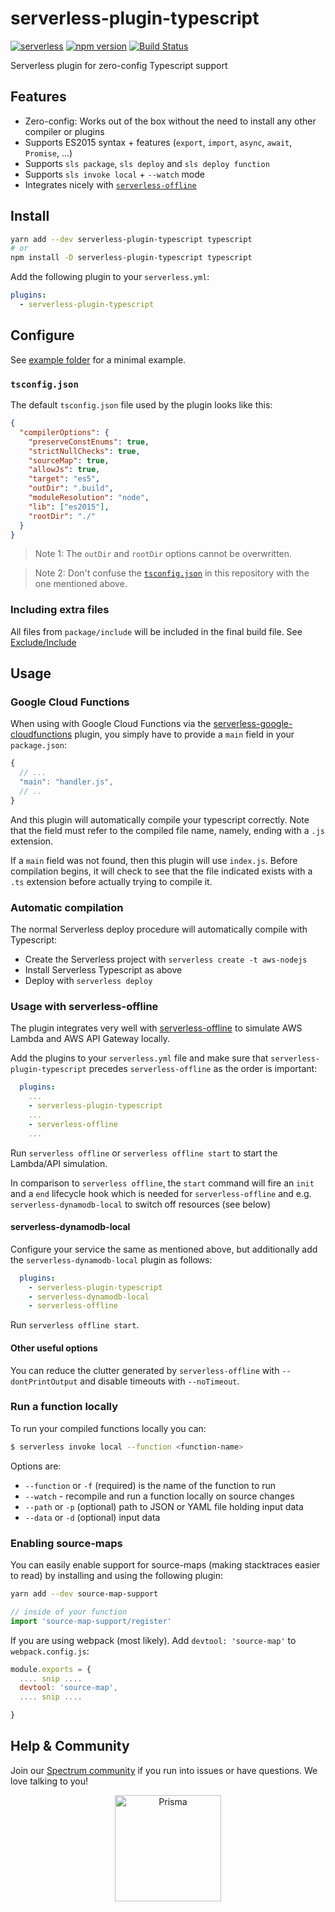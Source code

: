 # serverless-plugin-typescript
[![serverless](http://public.serverless.com/badges/v3.svg)](http://www.serverless.com) [![npm version](https://badge.fury.io/js/serverless-plugin-typescript.svg)](https://badge.fury.io/js/serverless-plugin-typescript) [![Build Status](https://travis-ci.org/prisma/serverless-plugin-typescript.svg?branch=master)](https://travis-ci.org/prisma/serverless-plugin-typescript)

Serverless plugin for zero-config Typescript support

## Features

* Zero-config: Works out of the box without the need to install any other compiler or plugins
* Supports ES2015 syntax + features (`export`, `import`, `async`, `await`, `Promise`, ...)
* Supports `sls package`, `sls deploy` and `sls deploy function`
* Supports `sls invoke local` + `--watch` mode
* Integrates nicely with [`serverless-offline`](https://github.com/dherault/serverless-offline)

## Install

```sh
yarn add --dev serverless-plugin-typescript typescript
# or
npm install -D serverless-plugin-typescript typescript
```

Add the following plugin to your `serverless.yml`:

```yaml
plugins:
  - serverless-plugin-typescript
```

## Configure

See [example folder](example) for a minimal example.

### `tsconfig.json`

The default `tsconfig.json` file used by the plugin looks like this:

```json
{
  "compilerOptions": {
    "preserveConstEnums": true,
    "strictNullChecks": true,
    "sourceMap": true,
    "allowJs": true,
    "target": "es5",
    "outDir": ".build",
    "moduleResolution": "node",
    "lib": ["es2015"],
    "rootDir": "./"
  }
}
```

> Note 1: The `outDir` and `rootDir` options cannot be overwritten.

> Note 2: Don't confuse the [`tsconfig.json`](tsconfig.json) in this repository with the one mentioned above.

### Including extra files

All files from `package/include` will be included in the final build file. See [Exclude/Include](https://serverless.com/framework/docs/providers/aws/guide/packaging#exclude--include)


## Usage

### Google Cloud Functions

When using with Google Cloud Functions via the [serverless-google-cloudfunctions](https://github.com/serverless/serverless-google-cloudfunctions)
plugin, you simply have to provide a `main` field in your `package.json`:

```js
{
  // ...
  "main": "handler.js",
  // ..
}
```

And this plugin will automatically compile your typescript correctly. Note
that the field must refer to the compiled file name, namely, ending with a `.js`
extension.

If a `main` field was not found, then this plugin will use `index.js`. Before
compilation begins, it will check to see that the file indicated exists with a
`.ts` extension before actually trying to compile it.

### Automatic compilation

The normal Serverless deploy procedure will automatically compile with Typescript:

- Create the Serverless project with `serverless create -t aws-nodejs`
- Install Serverless Typescript as above
- Deploy with `serverless deploy`

### Usage with serverless-offline

The plugin integrates very well with [serverless-offline](https://github.com/dherault/serverless-offline) to
simulate AWS Lambda and AWS API Gateway locally.

Add the plugins to your `serverless.yml` file and make sure that `serverless-plugin-typescript`
precedes `serverless-offline` as the order is important:
```yaml
  plugins:
    ...
    - serverless-plugin-typescript
    ...
    - serverless-offline
    ...
```

Run `serverless offline` or `serverless offline start` to start the Lambda/API simulation.

In comparison to `serverless offline`, the `start` command will fire an `init` and a `end` lifecycle hook which is needed for `serverless-offline` and e.g. `serverless-dynamodb-local` to switch off resources (see below)

#### serverless-dynamodb-local

Configure your service the same as mentioned above, but additionally add the `serverless-dynamodb-local`
plugin as follows:
```yaml
  plugins:
    - serverless-plugin-typescript
    - serverless-dynamodb-local
    - serverless-offline
```

Run `serverless offline start`.

#### Other useful options

You can reduce the clutter generated by `serverless-offline` with `--dontPrintOutput` and
disable timeouts with `--noTimeout`.

### Run a function locally

To run your compiled functions locally you can:

```bash
$ serverless invoke local --function <function-name>
```

Options are:

- `--function` or `-f` (required) is the name of the function to run
- `--watch` - recompile and run a function locally on source changes
- `--path` or `-p` (optional) path to JSON or YAML file holding input data
- `--data` or `-d` (optional) input data

### Enabling source-maps

You can easily enable support for source-maps (making stacktraces easier to read) by installing and using the following plugin:

```sh
yarn add --dev source-map-support
```

```ts
// inside of your function
import 'source-map-support/register'
```

If you are using webpack (most likely). Add `devtool: 'source-map'` to `webpack.config.js`:
```js
module.exports = {
  .... snip ....
  devtool: 'source-map',
  .... snip ....

}
```

## Help & Community

Join our [Spectrum community](http://spectrum.chat/prisma) if you run into issues or have questions. We love talking to you!

<p align="center"><a href="https://oss.prisma.io"><img src="https://imgur.com/IMU2ERq.png" alt="Prisma" height="170px"></a></p>

